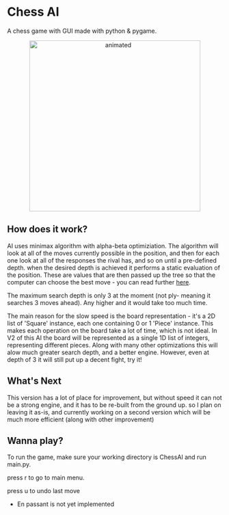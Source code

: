 # Chess AI
A chess game with GUI made with python & pygame.



<p align="center">
  <img src="https://user-images.githubusercontent.com/103533203/169710341-fd54f2cd-38da-4a8e-95c3-7afd65e60247.gif" width="400" alt="animated" />
</p>

## How does it work?

AI uses minimax algorithm with alpha-beta optimiziation. The algorithm will look at all of the moves currently possible in the position, and then for each one look at all of the responses the rival has, and so on until a pre-defined depth. when the desired depth is achieved it performs a static evaluation of the position. These are values that are then passed up the tree so that the computer can choose the best move - you can read further [here](https://en.wikipedia.org/wiki/Minimax#Minimax_algorithm_with_alternate_moves).

The maximum search depth is only 3 at the moment (not ply- meaning it searches 3 moves ahead). Any higher and it would take too much time.

The main reason for the slow speed is the board representation - it's a 2D list of 'Square' instance, each one containing 0 or 1 'Piece' instance. This makes each operation on the board take a lot of time, which is not ideal. In V2 of this AI the board will be represented as a single 1D list of integers, representing different pieces. Along with many other optimizations this will alow much greater search depth, and a better engine. However, even at depth of 3 it will still put up a decent fight, try it!

## What's Next

This version has a lot of place for improvement, but without speed it can not be a strong engine, and it has to be re-built from the ground up. so I plan on leaving it as-is, and currently working on a second version which will be much more efficient (along with other improvement)

## Wanna play?

To run the game, make sure your working directory is ChessAI and run main.py.

press r to go to main menu.

press u to undo last move

* En passant is not yet implemented

